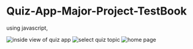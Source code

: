 # Quiz-App-Major-Project-TestBook
using javascript, 

![inside view of quiz app](https://user-images.githubusercontent.com/97597920/182243887-7afa4be1-2636-407d-aa12-95c163bf2b8c.jpg)
![select quiz topic ](https://user-images.githubusercontent.com/97597920/182243922-210d41e1-558a-4366-8f40-a2061f41968d.jpg)
![home page](https://user-images.githubusercontent.com/97597920/182243995-4c6625c3-0dcf-4129-a084-b55a1036551e.jpg)
